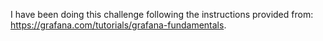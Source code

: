 I have been doing this challenge following the instructions provided from: https://grafana.com/tutorials/grafana-fundamentals.
